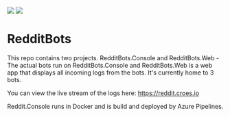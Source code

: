 ![](https://github.com/Marcel0024/RedditBots/workflows/build/badge.svg)
![](https://dev.azure.com/marcelcroes24/RedditBots/_apis/build/status/docker%20build)


# RedditBots
This repo contains two projects. RedditBots.Console and RedditBots.Web - The actual bots run on RedditBots.Console and RedditBots.Web is a web app that displays all incoming logs from the bots. It's currently home to 3 bots.

You can view the live stream of the logs here: https://reddit.croes.io

Reddit.Console runs in Docker and is build and deployed by Azure Pipelines.
